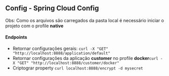 ## Config - Spring Cloud Config

Obs: Como os arquivos são carregados da pasta local é necessário iniciar o projeto com o profile **native** 

#### Endpoints
- Retornar configurações gerais: ``curl -X "GET" "http://localhost:8888/application/default"``
- Retornar configurações da aplicação **customer** no profile **docker**``curl -X "GET" "http://localhost:8888/customer/docker"``
- Criptograr property ```curl localhost:8888/encrypt -d mysecret```